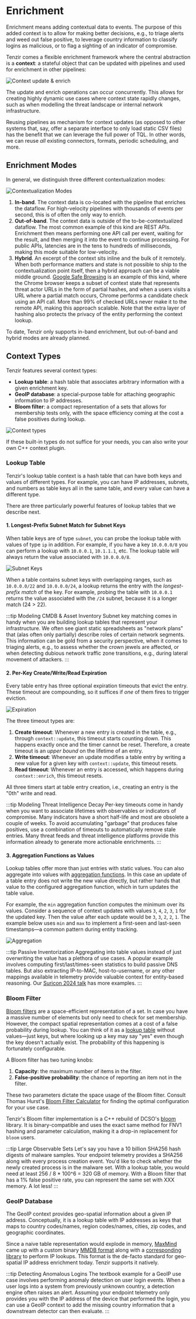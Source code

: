 # Enrichment

Enrichment means adding contextual data to events. The purpose of this added
context is to allow for making better decisions, e.g., to triage alerts and weed
out false positive, to leverage country information to classify logins as
malicious, or to flag a sighting of an indicator of compromise.

Tenzir comes a flexible enrichment framework where the central abstraction is a
**context**: a stateful object that can be updated with pipelines and used for
enrichment in other pipelines:

![Context update & enrich](context-update-enrich.svg)

The update and enrich operations can occur concurrently. This allows for
creating highly dynamic use cases where context state rapidly changes, such as
when modelling the threat landscape or internal network infrastructure.

Reusing pipelines as mechanism for context updates (as opposed to other systems
that, say, offer a separate interface to only load static CSV files) has the
benefit that we can leverage the full power of TQL. In other words, we can reuse
*all* existing connectors, formats, periodic scheduling, and more.

## Enrichment Modes

In general, we distinguish three different contextualization modes:

![Contextualization Modes](contextualization-modes.svg)

1. **In-band**. The context data is co-located with the pipeline that enriches
   the dataflow. For high-velocity pipelines with thousands of events per
   second, this is of often the only way to enrich.
2. **Out-of-band**. The context data is outside of the to-be-contextualized
   dataflow. The most common example of this kind are REST APIs. Enrichment then
   means performing one API call per event, waiting for the result, and then
   merging it into the event to continue processing. For public APIs, latencies
   are in the tens to hundreds of milliseconds, making this mode suitable for
   low-velocity.
3. **Hybrid**. An excerpt of the context sits inline and the bulk of it
   remotely. When both performance matters and state is not possible to ship
   to the contextualization point itself, then a hybrid approach can be a viable
   middle ground. [Google Safe Browsing][safebrowsing] is an example of this
   kind, where the Chrome browser keeps a subset of context state that
   represents threat actor URLs in the form of partial hashes, and when a users
   visits a URL where a partial match occurs, Chrome performs a candidate check
   using an API call. More than 99% of checked URLs never make it to the remote
   API, making this approach scalable. Note that the extra layer of hashing also
   protects the privacy of the entity performing the context lookup.

[safebrowsing]: https://security.googleblog.com/2022/08/how-hash-based-safe-browsing-works-in.html

To date, Tenzir only supports in-band enrichment, but out-of-band and hybrid
modes are already planned.

## Context Types

Tenzir features several context types:

- **Lookup table**: a hash table that associates arbitrary information with a
  given enrichment key.
- **GeoIP database**: a special-purpose table for attaching geographic
  information to IP addresses.
- **Bloom filter**: a compact representation of a sets that allows for
  membership tests only, with the space efficiency coming at the cost a false
  positives during lookup.

![Context types](context-types.svg)

If these built-in types do not suffice for your needs, you can also write your
own C++ context plugin.

### Lookup Table

Tenzir's lookup table context is a hash table that can have both keys and values
of different types. For example, you can have IP addresses, subnets, and numbers
as table keys all in the same table, and every value can have a different type.

There are three particularly powerful features of lookup tables that we describe
next.

#### 1. Longest-Prefix Subnet Match for Subnet Keys

When table keys are of type `subnet`, you can probe the lookup table with values
of type `ip` in addition. For example, if you have a key `10.0.0.0/8` you can
perform a lookup with `10.0.0.1`, `10.1.1.1`, etc. The lookup table will always
return the value associated with `10.0.0.0/8`.

![Subnet Keys](lookup-table-subnet-keys.svg)

When a table contains subnet keys with overlapping ranges, such as `10.0.0.0/22`
and `10.0.0.0/24`, a lookup returns the entry with the *longest-prefix match* of
the key. For example, probing the table with `10.0.0.1` returns the value
associated with the `/24` subnet, because it is a longer match (24 > 22).

:::tip Modeling CMDB & Asset Inventory
Subnet key matching comes in handy when you are building lookup tables that
represent your infrastructure. We often see giant static spreadsheets as
"network plans" that (alas often only partially) describe roles of certain
network segments. This information can be gold from a security perspective, when
it comes to triaging alerts, e.g., to assess whether the crown jewels are
affected, or when detecting dubious network traffic zone transitions, e.g.,
during lateral movement of attackers.
:::

#### 2. Per-Key Create/Write/Read Expiration

Every table entry has three optional expiration timeouts that evict the entry.
These timeout are compounding, so it suffices if *one* of them fires to trigger
eviction.

![Expiration](lookup-table-expiration.svg)

The three timeout types are:

1. **Create timeout**: Whenever a new entry is created in the table, e.g.,
   through `context::update`, this timeout starts counting down. This happens
   exactly once and the timer cannot be reset. Therefore, a create timeout is an
   *upper bound* on the lifetime of an entry.
2. **Write timeout**: Whenever an update modifies a table entry by writing a new
   value for a given key with `context::update`, this timeout resets.
3. **Read timeout**: Whenever an entry is accessed, which happens during
   `context::enrich`, this timeout resets.

All three timers start at table entry creation, i.e., creating an entry is the
"0th" write and read.

:::tip Modeling Threat Intelligence Decay
Per-key timeouts come in handy when you want to associate lifetimes with
observables or indicators of compromise. Many indicators have a short half-life
and most are obsolete a couple of weeks. To avoid accumulating "garbage" that
produces false positives, use a combination of timeouts to automatically remove
stale entries. Many threat feeds and threat intelligence platforms provide this
information already to generate more actionable enrichments.
:::

#### 3. Aggregation Functions as Values

Lookup tables offer more than just entries with static values. You can also
aggregate into values with [aggregation
functions](../tql2/functions.md#aggregation). In this case an update of a table
entry does not write the new value directly, but rather hands that value to the
configured aggregation function, which in turn updates the table value.

For example, the `min` aggregation function computes the minimum over its
values. Consider a sequence of context updates with values `3`, `4`, `2`, `3`,
`1` for the updated key. Then the value after each update would be `3`, `3`,
`2`, `2`, `1`. The example below uses `min` and `max` to implement a first-seen
and last-seen timestamps—a common pattern during entity tracking.

![Aggregation](lookup-table-aggregation.svg)

:::tip Passive Inventorization
Aggregating into table values instead of just overwriting the value has a
plethora of use cases. A popular example involves computing
first/last/times-seen statistics to build passive DNS tables. But also
extracting IP-to-MAC, host-to-username, or any other mappings available in
telemetry provide valuable context for entity-based reasoning. Our [Suricon 2024 talk][suricon2024] has more examples.
:::

[suricon2024]: https://docs.google.com/presentation/d/1SnWQMBN7HQ4ASckUgy_kfQyWzHSnrN9zl-m4ptMVolQ/present

### Bloom Filter

[Bloom filters](https://en.wikipedia.org/wiki/Bloom_filter) are a
space-efficient representation of a set. In case you have a massive number of
elements but only need to check for set membership. However, the compact spatial
representation comes at a cost of a false probability during lookup. You can
think of it as a [lookup table](#lookup-table) without values—just keys, but
where looking up a key may say "yes" even though the key doesn't actually exist.
The probability of this happening is fortunately configurable.

A Bloom filter has two tuning knobs:

1. **Capacity**: the maximum number of items in the filter.
2. **False-positive probability**: the chance of reporting an item not in
   the filter.

These two parameters dictate the space usage of the Bloom filter. Consult Thomas
Hurst's [Bloom Filter Calculator](https://hur.st/bloomfilter/) for finding the
optimal configuration for your use case.

Tenzir's Bloom filter implementation is a C++ rebuild of DCSO's
[bloom](https://github.com/DCSO/bloom) library. It is binary-compatible and uses
the exact same method for FNV1 hashing and parameter calculation, making it a
drop-in replacement for `bloom` users.

:::tip Large Observable Sets
Let's say you have a 10 billion SHA256 hash digests of malware samples. Your
endpoint telemetry provides a SHA256 along with every process creation event.
You'd like to check whether the newly created process is in the malware set.
With a lookup table, you would need at least 256 / 8 * 100^6 = 320 GB of memory.
With a Bloom filter that has a 1% false positive rate, you can represent the
same set with XXX memory. A lot less!
:::

### GeoIP Database

The GeoIP context provides geo-spatial information about a given IP address.
Conceptually, it is a lookup table with IP addresses as keys that maps to
country codes/names, region codes/names, cities, zip codes, and geographic
coordinates.

Since a naive table representation would explode in memory,
[MaxMind](https://www.maxmind.com/) came up with a custom binary [MMDB
format](https://maxmind.github.io/MaxMind-DB/) along with a [corresponding
library](https://github.com/maxmind/libmaxminddb) to perform IP lookups. This
format is the de-facto standard for geo-spatial IP address enrichment today.
Tenzir supports it natively.

:::tip Detecting Anomalous Logins
The textbook example for a GeoIP use case involves performing anomaly detection
on user login events. When a user logs into a system from previously unknown
country, a detection engine often raises an alert. Assuming your endpoint
telemetry only provides you with the IP address of the device that performed the
login, you can use a GeoIP context to add the missing country information that a
downstream detector can then evaluate.
:::

